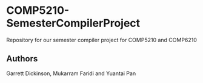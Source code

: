# COMP5210-SemesterCompilerProject
Repository for our semester compiler project for COMP5210 and COMP6210


## Authors
Garrett Dickinson, Mukarram Faridi and Yuantai Pan
